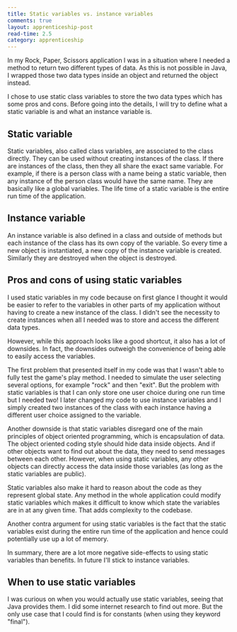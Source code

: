 ```yaml
---
title: Static variables vs. instance variables
comments: true
layout: apprenticeship-post
read-time: 2.5
category: apprenticeship
---
```


In my Rock, Paper, Scissors application I was in a situation where I needed a method to return two different types of data. As this is not possible in Java, I wrapped those two data types inside an object and returned the object instead.

<!--break-->

I chose to use static class variables to store the two data types which has some pros and cons. Before going into the details, I will try to define what a static variable is and what an instance variable is.

## Static variable

Static variables, also called class variables, are associated to the class directly. They can be used without creating instances of the class. If there are instances of the class, then they all share the exact same variable. For example, if there is a person class with a name being a static variable, then any instance of the person class would have the same name. They are basically like a global variables. The life time of a static variable is the entire run time of the application.

## Instance variable

An instance variable is also defined in a class and outside of methods but each instance of the class has its own copy of the variable. So every time a new object is instantiated, a new copy of the instance variable is created. Similarly they are destroyed when the object is destroyed.


## Pros and cons of using static variables

I used static variables in my code because on first glance I thought it would be easier to refer to the variables in other parts of my application without having to create a new instance of the class. I didn't see the necessity to create instances when all I needed was to store and access the different data types.

However, while this approach looks like a good shortcut, it also has a lot of downsides. In fact, the downsides outweigh the convenience of being able to easily access the variables.

The first problem that presented itself in my code was that I wasn't able to fully test the game's play method. I needed to simulate the user selecting several options, for example "rock" and then "exit". But the problem with static variables is that I can only store one user choice during one run time but I needed two! I later changed my code to use instance variables and I simply created two instances of the class with each instance having a different user choice assigned to the variable.

Another downside is that static variables disregard one of the main principles of object oriented programming, which is encapsulation of data. The object oriented coding style should hide data inside objects. And if other objects want to find out about the data, they need to send messages between each other. However, when using static variables, any other objects can directly access the data inside those variables (as long as the static variables are public).

Static variables also make it hard to reason about the code as they represent global state. Any method in the whole application could modify static variables which makes it difficult to know which state the variables are in at any given time. That adds complexity to the codebase.

Another contra argument for using static variables is the fact that the static variables exist during the entire run time of the application and hence could potentially use up a lot of memory. 

In summary, there are a lot more negative side-effects to using static variables than benefits. In future I'll stick to instance variables. 

## When to use static variables

I was curious on when you would actually use static variables, seeing that Java provides them. I did some internet research to find out more. But the only use case that I could find is for constants (when using they keyword "final").




